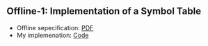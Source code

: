 ## Offline-1: Implementation of a Symbol Table

- Offline sepecification: [PDF](./1-offline1-symbol-table/Assignment%201%20Specification.pdf)
- My implemenation: [Code](./1-offline1-symbol-table/src/)  